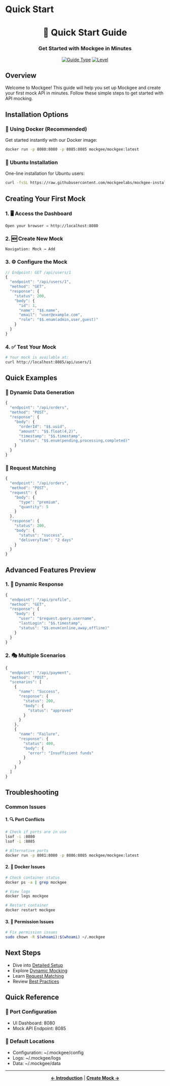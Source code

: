 # Quick Start

<div align="center">

# 🚀 Quick Start Guide
### Get Started with Mockgee in Minutes

[![Guide Type](https://img.shields.io/badge/Guide-Getting_Started-success?style=for-the-badge)](https://docs.mockgee.com/getting-started/quickstart)
[![Level](https://img.shields.io/badge/Level-Beginner-blue?style=for-the-badge)](https://docs.mockgee.com/getting-started/quickstart)

</div>

## Overview

Welcome to Mockgee! This guide will help you set up Mockgee and create your first mock API in minutes. Follow these simple steps to get started with API mocking.

## Installation Options

### 🐳 Using Docker (Recommended)

Get started instantly with our Docker image:

```bash
docker run -p 8080:8080 -p 8085:8085 mockgee/mockgee:latest
```

### 🐧 Ubuntu Installation

One-line installation for Ubuntu users:

```bash
curl -fsSL https://raw.githubusercontent.com/mockgeelabs/mockgee-install/main/mockgee.sh -o mockgee.sh && chmod +x mockgee.sh && ./mockgee.sh install
```

## Creating Your First Mock

### 1. 🖥️ Access the Dashboard
```
Open your browser → http://localhost:8080
```

### 2. 🆕 Create New Mock
```
Navigation: Mock → Add
```

### 3. ⚙️ Configure the Mock

```javascript
// Endpoint: GET /api/users/1
{
  "endpoint": "/api/users/1",
  "method": "GET",
  "response": {
    "status": 200,
    "body": {
      "id": 1,
      "name": "$$.name",
      "email": "user@example.com",
      "role": "$$.enum(admin,user,guest)"
    }
  }
}
```

### 4. ✅ Test Your Mock
```bash
# Your mock is available at:
curl http://localhost:8085/api/users/1
```

## Quick Examples

### 🎲 Dynamic Data Generation

```javascript
{
  "endpoint": "/api/orders",
  "method": "POST",
  "response": {
    "body": {
      "orderId": "$$.uuid",
      "amount": "$$.float(4,2)",
      "timestamp": "$$.timestamp",
      "status": "$$.enum(pending,processing,completed)"
    }
  }
}
```

### 🎯 Request Matching

```javascript
{
  "endpoint": "/api/orders",
  "method": "POST",
  "request": {
    "body": {
      "type": "premium",
      "quantity": 5
    }
  },
  "response": {
    "status": 200,
    "body": {
      "status": "success",
      "deliveryTime": "2 days"
    }
  }
}
```

## Advanced Features Preview

### 1. 🔄 Dynamic Response
```javascript
{
  "endpoint": "/api/profile",
  "method": "GET",
  "response": {
    "body": {
      "user": "$request.query.username",
      "lastLogin": "$$.timestamp",
      "status": "$$.enum(online,away,offline)"
    }
  }
}
```

### 2. 🎭 Multiple Scenarios
```javascript
{
  "endpoint": "/api/payment",
  "method": "POST",
  "scenarios": [
    {
      "name": "Success",
      "response": {
        "status": 200,
        "body": {
          "status": "approved"
        }
      }
    },
    {
      "name": "Failure",
      "response": {
        "status": 400,
        "body": {
          "error": "Insufficient funds"
        }
      }
    }
  ]
}
```

## Troubleshooting

### Common Issues

#### 1. 🔍 Port Conflicts
```bash
# Check if ports are in use
lsof -i :8080
lsof -i :8085

# Alternative ports
docker run -p 8081:8080 -p 8086:8085 mockgee/mockgee:latest
```

#### 2. 🐳 Docker Issues
```bash
# Check container status
docker ps -a | grep mockgee

# View logs
docker logs mockgee

# Restart container
docker restart mockgee
```

#### 3. 🔑 Permission Issues
```bash
# Fix permission issues
sudo chown -R $(whoami):$(whoami) ~/.mockgee
```

## Next Steps

- Dive into [Detailed Setup](setup.md)
- Explore [Dynamic Mocking](../features/dynamic-mock.md)
- Learn [Request Matching](../features/request-matcher.md)
- Review [Best Practices](../guides/best-practices.md)

## Quick Reference

### 🔧 Port Configuration
- UI Dashboard: 8080
- Mock API Endpoint: 8085

### 📁 Default Locations
- Configuration: ~/.mockgee/config
- Logs: ~/.mockgee/logs
- Data: ~/.mockgee/data

---

<div align="center">

**[← Introduction](../README.md)** | **[Create Mock →](guides/creating-mocks)**

</div>